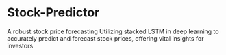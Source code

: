 # Stock-Predictor
A robust stock price forecasting Utilizing stacked LSTM in deep learning to accurately predict and forecast stock prices, offering vital insights for investors
